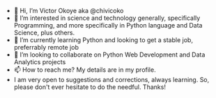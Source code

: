 - 👋 Hi, I’m Victor Okoye aka @chivicoko
- 👀 I’m interested in science and technology generally, specifically Programming, and more specifically in Python language and Data Science, plus others.
- 🌱 I’m currently learning Python and looking to get a stable job, preferrably remote job
- 💞️ I’m looking to collaborate on Python Web Development and Data Analytics projects
- 📫 How to reach me? My details are in my profile.
- I am very open to suggestions and corrections, always learning. So, please don't ever hesitate to do the needful. Thanks!

<!---
chivicoko/chivicoko is a ✨ special ✨ repository because its `README.md` (this file) appears on your GitHub profile.
You can click the Preview link to take a look at your changes.
--->
